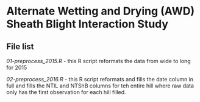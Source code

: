 # Alternate Wetting and Drying (AWD) Sheath Blight Interaction Study

## File list

*01-preprocess_2015.R* - this R script reformats the data from wide to long for
2015  

*02-preprocess_2016.R* - this R script reformats and fills the date column in
full and fills the NTIL and NTShB columns for teh entire hill where raw data
only has the first observation for each hill filled.
